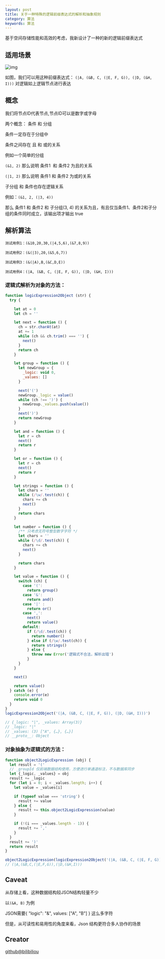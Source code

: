 ```yaml
---
layout: post
title: 关于一种特殊的逻辑前缀表达式的解析和抽象规则
category: 算法
keywords: 算法
---
```


基于空间存储性能和高效的考虑，我新设计了一种的新的逻辑前缀表达式

## 适用场景

![img](https://bilibiliou.github.io/assets/img/logic_tree.png)

如图，我们可以用这种前缀表达式： `(|A, (&B, C, (|E, F, G)), (|D, (&H, I)))`
对逻辑如上逻辑节点进行表达

## 概念

我们将节点ID代表节点,节点ID可以是数字或字母

两个概念： 条件 和 分组

条件一定存在于分组中

条件之间存在 且 和 或的关系

例如一个简单的分组

`(&1, 2)` 那么说明 条件1  和 条件2 为且的关系

`(|1, 2)` 那么说明 条件1 和 条件2 为或的关系

子分组 和 条件也存在逻辑关系

例如：`(&1, 2, (|3, 4))`

那么 条件1 和 条件2 和 子分组(3, 4) 的关系为且，有且仅当条件1、条件2和子分组的条件同时成立，该输出项才输出 true

## 解析算法

```
测试用例1：(&10,20,30,(|4,5,6),(&7,8,9))

测试用例2：(&(|3),20,(&5,6,7))

测试用例3：(&(|A),B,(&C,D,E))

测试用例4：(|A, (&B, C, (|E, F, G)), (|D, (&H, I)))
```

### 逻辑式解析为对象的方法：

```js
function logicExpression2Object (str) {
  try {

    let at = 0
    let ch = ''

    let next = function () {
      ch = str.charAt(at)
      at += 1
      while (ch && ch.trim() === '') {
        next()
      }
      return ch
    }

    let group = function () {
      let newGroup = {
        _logic: void 0,
        _values: []
      }

      next('(')
      newGroup._logic = value()
      while (ch !== ')') {
        newGroup._values.push(value())
      }
      next(')')
      return newGroup
    }

    let and = function () {
      let r = ch
      next()
      return r
    }

    let or = function () {
      let r = ch
      next()
      return r
    }

    let strings = function () {
      let chars = ''
      while (/\w/.test(ch)) {
        chars += ch
        next()
      }
      return chars
    }

    let number = function () {
      /** 只考虑无符号整型数字字符 */
      let chars = ''
      while (/\d/.test(ch)) {
        chars += ch
        next()
      }

      return chars
    }

    let value = function () {
      switch (ch) {
        case '(':
          return group()
        case '&':
          return and()
        case '|' :
          return or()
        case ',':
          next()
          return value()
        default:
          if (/\d/.test(ch)) {
            return number()
          } else if (/\w/.test(ch)) {
            return strings()
          } else {
            throw new Error('逻辑式不合法，解析出错')
          }
      }
    }

    next()

    return value()
  } catch (e) {
    console.error(e)
    return void 0
  }
}
logicExpression2Object('(|A, (&B, C, (|E, F, G)), (|D, (&H, I)))')

// {_logic: "|", _values: Array(3)}
// _logic: "|"
// _values: (3) ["A", {…}, {…}]
// __proto__: Object
```

### 对象抽象为逻辑式的方法：

```js
function object2LogicExpression (obj) {
  let result = '('
  // _groupId 仅前端数据结构使用，方便进行单通道标注，不与数据库同步
  let {_logic, _values} = obj
  result += _logic
  for (let i = 0; i < _values.length; i++) {
    let value = _values[i]

    if (typeof value === 'string') {
      result += value
    } else {
      result += this.object2LogicExpression(value)
    }

    if (!(i === _values.length - 1)) {
      result += ','
    }
  }
  result += ')'
  return result
}

object2LogicExpression(logicExpression2Object('(|A, (&B, C, (|E, F, G)), (|D, (&H, I)))'))
// (|A,(&B,C,(|E,F,G)),(|D,(&H,I)))
```
## Caveat

从存储上看，这种数据结构较JSON结构轻量不少

以`(&A, B)` 为例

JSON需要{ "logic": "&", values: ["A", "B"] } 这么多字符

但是，从可读性和易用性的角度来看，Json 结构更符合多人协作的场景

## Creator

[github@bilibiliou](https://github.com/bilibiliou)